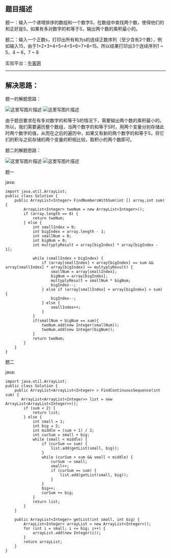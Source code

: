 **题目描述**
--------

题一：输入一个递增排序的数组和一个数字S，在数组中查找两个数，使得他们的和正好是S，如果有多对数字的和等于S，输出两个数的乘积最小的。

题二：输入一个正数s，打印出所有和为s的连续正数序列（至少含有2个数），例如输入15，由于1+2+3+4+5=4+5+6=7+8=15。所以结果打印出3个连续序列1 ~ 5，4 ~ 6，7 ~ 8

实验平台：[牛客网](https://www.nowcoder.com/ta/coding-interviews?page=1)

----------


**解决思路：**
---------
题一的解题思路：

![这里写图片描述](https://img.blog.csdn.net/20180413154021766?watermark/2/text/aHR0cHM6Ly9ibG9nLmNzZG4ubmV0L3dhbmc0NTQ1OTIyOTc=/font/5a6L5L2T/fontsize/400/fill/I0JBQkFCMA==/dissolve/70)
![这里写图片描述](https://img.blog.csdn.net/20180413154027866?watermark/2/text/aHR0cHM6Ly9ibG9nLmNzZG4ubmV0L3dhbmc0NTQ1OTIyOTc=/font/5a6L5L2T/fontsize/400/fill/I0JBQkFCMA==/dissolve/70)

由于题目要求在有多对数字的和等于S的情况下，需要输出两个数的乘积最小的。所以，我们需要遍历整个数组，当两个数字的和等于S时，用两个变量分别存储此时两个数字的值，从而在之后的遍历中，如果又有新的两个数字的和等于S，将它们的积与之前存储的两个变量的积相比较，取积小的两个数即可。


题二的解题思路：

![这里写图片描述](https://img.blog.csdn.net/20180413154040759?watermark/2/text/aHR0cHM6Ly9ibG9nLmNzZG4ubmV0L3dhbmc0NTQ1OTIyOTc=/font/5a6L5L2T/fontsize/400/fill/I0JBQkFCMA==/dissolve/70)
![这里写图片描述](https://img.blog.csdn.net/20180413154047328?watermark/2/text/aHR0cHM6Ly9ibG9nLmNzZG4ubmV0L3dhbmc0NTQ1OTIyOTc=/font/5a6L5L2T/fontsize/400/fill/I0JBQkFCMA==/dissolve/70)

题一

java:
```
import java.util.ArrayList;
public class Solution {
    public ArrayList<Integer> FindNumbersWithSum(int [] array,int sum) {
        ArrayList<Integer> twoNum = new ArrayList<Integer>();
		if (array.length == 0) {
			return twoNum;
		} else {
			int smallIndex = 0;
			int bigIndex = array.length - 1;
			int smallNum = 0;
			int bigNum = 0;
			int multyplyResult = array[bigIndex] * array[bigIndex - 1];

			while (smallIndex < bigIndex) {
				if (array[smallIndex] + array[bigIndex] == sum && array[smallIndex] * array[bigIndex] <= multyplyResult) {
					smallNum = array[smallIndex];
					bigNum = array[bigIndex];
					multyplyResult = smallNum * bigNum;
					bigIndex--;
				} else if (array[smallIndex] + array[bigIndex] > sum) {
					bigIndex--;
				} else {
					smallIndex++;
				}
			}
			if(smallNum + bigNum == sum){
				twoNum.add(new Integer(smallNum));
				twoNum.add(new Integer(bigNum));
			}
			return twoNum;
		}
    }
}
```


题二

java:
```
import java.util.ArrayList;
public class Solution {
    public ArrayList<ArrayList<Integer> > FindContinuousSequence(int sum) {
       ArrayList<ArrayList<Integer>> list = new ArrayList<ArrayList<Integer>>();
		if (sum < 2) {
			return list;
		} else {
			int small = 1;
			int big = 2;
			int middle = (sum + 1) / 2;
			int curSum = small + big;
			while (small < middle) {
				if (curSum == sum) {
					list.add(getList(small, big));
				}
				while (curSum > sum && small < middle) {
					curSum -= small;
					small++;
					if (curSum == sum) {
						list.add(getList(small, big));
					}
				}
				big++;
				curSum += big;
			}
			return list;
		}
    }
    
    public ArrayList<Integer> getList(int small, int big) {
		ArrayList<Integer> arrayList = new ArrayList<Integer>();
		for (int i = small; i <= big; i++) {
			arrayList.add(new Integer(i));
		}
		return arrayList;
	}
}
```